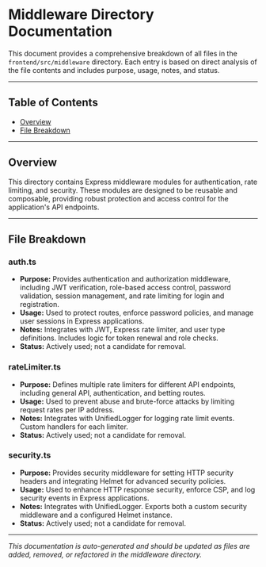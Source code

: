 # Middleware Directory Documentation

This document provides a comprehensive breakdown of all files in the `frontend/src/middleware` directory. Each entry is based on direct analysis of the file contents and includes purpose, usage, notes, and status.

---

## Table of Contents

- [Overview](#overview)
- [File Breakdown](#file-breakdown)

---

## Overview

This directory contains Express middleware modules for authentication, rate limiting, and security. These modules are designed to be reusable and composable, providing robust protection and access control for the application's API endpoints.

---

## File Breakdown

### auth.ts
- **Purpose:** Provides authentication and authorization middleware, including JWT verification, role-based access control, password validation, session management, and rate limiting for login and registration.
- **Usage:** Used to protect routes, enforce password policies, and manage user sessions in Express applications.
- **Notes:** Integrates with JWT, Express rate limiter, and user type definitions. Includes logic for token renewal and role checks.
- **Status:** Actively used; not a candidate for removal.

### rateLimiter.ts
- **Purpose:** Defines multiple rate limiters for different API endpoints, including general API, authentication, and betting routes.
- **Usage:** Used to prevent abuse and brute-force attacks by limiting request rates per IP address.
- **Notes:** Integrates with UnifiedLogger for logging rate limit events. Custom handlers for each limiter.
- **Status:** Actively used; not a candidate for removal.

### security.ts
- **Purpose:** Provides security middleware for setting HTTP security headers and integrating Helmet for advanced security policies.
- **Usage:** Used to enhance HTTP response security, enforce CSP, and log security events in Express applications.
- **Notes:** Integrates with UnifiedLogger. Exports both a custom security middleware and a configured Helmet instance.
- **Status:** Actively used; not a candidate for removal.

---

*This documentation is auto-generated and should be updated as files are added, removed, or refactored in the middleware directory.*
